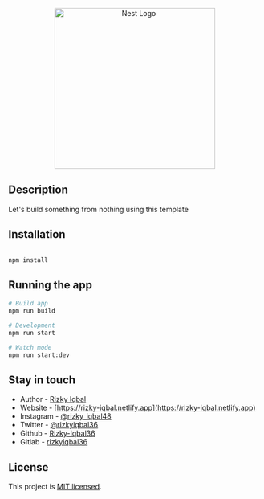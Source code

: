 <p align="center">
  <a href="https://nextjs.org/" target="_blank"><img src="https://upload.wikimedia.org/wikipedia/commons/8/8e/Nextjs-logo.svg" width="320" alt="Nest Logo" /></a>
</p>

## Description

Let's build something from nothing using this template

## Installation

```bash

npm install

```

## Running the app

```bash
# Build app
npm run build

# Development
npm run start

# Watch mode
npm run start:dev

```

## Stay in touch

- Author - [Rizky Iqbal](mailto:rizkiiqbal36@gmail.com)
- Website - [https://rizky-iqbal.netlify.app](https://rizky-iqbal.netlify.app)
- Instagram - [@rizky_iqbal48](https://www.instagram.com/rizky_iqbal48)
- Twitter - [@rizkyiqbal36](https://www.twitter.com/rizkyiqbal36)
- Github - [Rizky-Iqbal36](https://github.com/Rizky-Iqbal36)
- Gitlab - [rizkyiqbal36](https://gitlab.com/rizkyiqbal36)

## License

This project is [MIT licensed](LICENSE).
